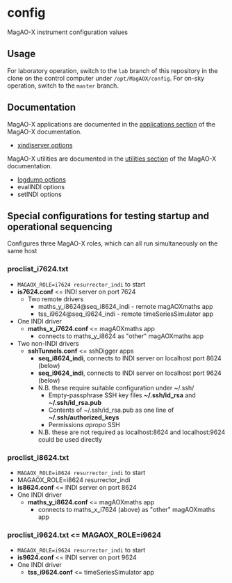 # config
MagAO-X instrument configuration values

## Usage

For laboratory operation, switch to the `lab` branch of this repository in the clone on the control computer under `/opt/MagAOX/config`. For on-sky operation, switch to the `master` branch.

## Documentation

MagAO-X applications are documented in the [applications section](https://magao-x.org/instrument/apps_html) of the MagAO-X documentation.

  * [xindiserver options](https://magao-x.org/instrument/apps_html/md__home_jrmales_Source_MagAOX_apps_xindiserver_doc_xindiserver.html#autotoc_md4)

MagAO-X utilities are documented in the [utilities section](https://magao-x.org/instrument/util_html/) of the MagAO-X documentation.

  * [logdump options](https://magao-x.org/instrument/util_html/logdump.html#autotoc_md4)
  * evalINDI options
  * setINDI options

## Special configurations for testing startup and operational sequencing

Configures three MagAO-X roles, which can all run simultaneously on the same host

### **proclist_i7624.txt**
* ```MAGAOX_ROLE=i7624 resurrector_indi``` to start
* **is7624.conf** <= INDI server on port 7624
  * Two remote drivers
    * maths_y_i8624@seq_i8624_indi - remote magAOXmaths app
    * tss_i9624@seq_i9624_indi - remote timeSeriesSimulator app
* One INDI driver
  * **maths_x_i7624.conf** <= magAOXmaths app
    * connects to maths_y_i8624 as "other" magAOXmaths app
* Two non-INDI drivers
  * **sshTunnels.conf** <= sshDigger apps
    * **seq_i8624_indi**, connects to INDI server on localhost port 8624 (below)
    * **seq_i9624_indi**, connects to INDI server on localhost port 9624 (below)
    * N.B. these require suitable configuration under \~/.ssh/
      * Empty-passphrase SSH key files **\~/.ssh/id_rsa** and **\~/.ssh/id_rsa.pub**
      * Contents of \~/.ssh/id_rsa.pub as one line of **\~/.ssh/authorized_keys**
      * Permissions _apropo_ SSH
    * N.B. these are not required as localhost:8624 and localhost:9624 could be used directly

### **proclist_i8624.txt**
* ```MAGAOX_ROLE=i8624 resurrector_indi``` to start
* MAGAOX_ROLE=i8624 resurrector_indi
* **is8624.conf** <= INDI server on port 8624
* One INDI driver
  * **maths_y_i8624.conf** <= magAOXmaths app
    * connects to maths_x_i7624 (above) as "other" magAOXmaths app

### **proclist_i9624.txt** <= MAGAOX_ROLE=i9624
* ```MAGAOX_ROLE=i9624 resurrector_indi``` to start
* **is9624.conf** <= INDI server on port 9624
* One INDI driver
  * **tss_i9624.conf** <= timeSeriesSimulator app
